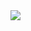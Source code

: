 <!DOCTYPE html>
<html lang="en">
<head>
  <meta charset="UTF-8">
  <meta name="viewport" content="width=device-width, initial-scale=1.0">
</head>
<body>

<div class="is-lightened mb-15px p-15px">
  <a href="https://www.codewars.com/users/BillyZane/badges">
    <img src="https://www.codewars.com/users/BillyZane/badges/large">
    </div>
  </a>
</div>
  
</body>
</html>
